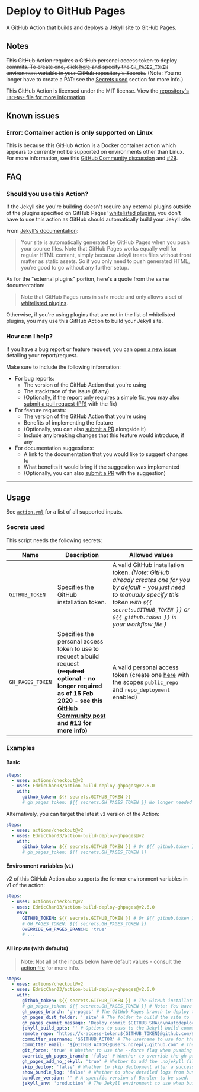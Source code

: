 # Deploy to GitHub Pages

A GitHub Action that builds and deploys a Jekyll site to GitHub Pages.

## Notes

~~This GitHub Action requires a GitHub personal access token to deploy commits. To create one, click [here](https://github.com/settings/tokens/new?scopes=public_repo,repo_deployment&description=Token%20for%20Deploy%20GitHub%20Pages%20GitHub%20Action) and specify the `GH_PAGES_TOKEN` environment variable in your GitHub repository's Secrets.~~ (Note: You no longer have to create a PAT: see the [Secrets used](#secrets-used) section for more info.)

This GitHub Action is licensed under the MIT license. View the [repository's `LICENSE` file for more information](https://github.com/EdricChan03/action-build-deploy-ghpages/blob/main/LICENSE).

## Known issues

### Error: Container action is only supported on Linux

This is because this GitHub Action is a Docker container action which appears to currently not be supported on environments
other than Linux. For more information, see this
[GitHub Community discussion](https://github.com/orgs/community/discussions/25777#discussioncomment-3249229) and [#29](https://github.com/EdricChan03/action-build-deploy-ghpages/issues/29).

## FAQ

### Should you use this Action?

If the Jekyll site you're building doesn't require any external plugins outside of the plugins specified on GitHub Pages' [whitelisted plugins](https://help.github.com/articles/configuring-jekyll-plugins/#default-plugins), you don't have to use this action as GitHub should automatically build your Jekyll site.

From [Jekyll's documentation](https://jekyllrb.com/docs/github-pages/):

> Your site is automatically generated by GitHub Pages when you push your source files. Note that GitHub Pages works equally well for regular HTML content, simply because Jekyll treats files without front matter as static assets. So if you only need to push generated HTML, you’re good to go without any further setup.

As for the "external plugins" portion, here's a quote from the same documentation:

> Note that GitHub Pages runs in `safe` mode and only allows a set of [whitelisted plugins](https://help.github.com/articles/configuring-jekyll-plugins/#default-plugins).

Otherwise, if you're using plugins that are not in the list of whitelisted plugins, you may use this GitHub Action to build your Jekyll site.

### How can I help?

If you have a bug report or feature request, you can [open a new issue](https://github.com/EdricChan03/action-build-deploy-ghpages/issues/new) detailing your report/request.

Make sure to include the following information:

- For bug reports:
  - The version of the GitHub Action that you're using
  - The stacktrace of the issue (if any)
  - (Optionally, if the report only requires a simple fix, you may also [submit a pull request (PR)](https://github.com/EdricChan03/action-build-deploy-ghpages/compare) with the fix)
- For feature requests:
  - The version of the GitHub Action that you're using
  - Benefits of implementing the feature
  - (Optionally, you can also [submit a PR](https://github.com/EdricChan03/action-build-deploy-ghpages/compare) alongside it)
  - Include any breaking changes that this feature would introduce, if any
- For documentation suggestions:
  - A link to the documentation that you would like to suggest changes to
  - What benefits it would bring if the suggestion was implemented
  - (Optionally, you can also [submit a PR](https://github.com/EdricChan03/action-build-deploy-ghpages/compare) with the suggestion)

---

## Usage

See [`action.yml`](./action.yml) for a list of all supported inputs.

### Secrets used

This script needs the following secrets:

Name | Description | Allowed values
---|---|---
 `GITHUB_TOKEN` | Specifies the GitHub installation token. | A valid GitHub installation token. _(Note: GitHub already creates one for you by default - you just need to manually specify this token with `${{ secrets.GITHUB_TOKEN }}` or `${{ github.token }}` in your workflow file.)_
 `GH_PAGES_TOKEN` | Specifies the personal access token to use to request a build request **(~~required~~ optional - no longer required as of 15 Feb 2020 - see this [GitHub Community post](https://github.community/t5/GitHub-Actions/Github-action-not-triggering-gh-pages-upon-push/m-p/46519/highlight/true#M6551) and [#13](https://github.com/EdricChan03/action-build-deploy-ghpages/issues/13) for more info)** | A valid personal access token (create one [here](https://github.com/settings/tokens/new?scopes=public_repo,repo_deployment&description=Token%20for%20Deploy%20GitHub%20Pages%20GitHub%20Action) with the scopes `public_repo` and `repo_deployment` enabled)

### Examples

#### Basic

```yml
steps:
  - uses: actions/checkout@v2
  - uses: EdricChan03/action-build-deploy-ghpages@v2.6.0
    with:
      github_token: ${{ secrets.GITHUB_TOKEN }}
      # gh_pages_token: ${{ secrets.GH_PAGES_TOKEN }} No longer needed - see https://github.community/t5/GitHub-Actions/Github-action-not-triggering-gh-pages-upon-push/m-p/46519/highlight/true#M6551 for more info
```

Alternatively, you can target the latest `v2` version of the Action:

```yml
steps:
  - uses: actions/checkout@v2
  - uses: EdricChan03/action-build-deploy-ghpages@v2
    with:
      github_token: ${{ secrets.GITHUB_TOKEN }} # Or ${{ github.token }}
      # gh_pages_token: ${{ secrets.GH_PAGES_TOKEN }}
```

#### Environment variables (`v1`)

v2 of this GitHub Action also supports the former environment variables in v1 of the action:

```yml
steps:
  - uses: actions/checkout@v2
  - uses: EdricChan03/action-build-deploy-ghpages@v2.6.0
    env:
      GITHUB_TOKEN: ${{ secrets.GITHUB_TOKEN }} # Or ${{ github.token }}
      # GH_PAGES_TOKEN: ${{ secrets.GH_PAGES_TOKEN }}
      OVERRIDE_GH_PAGES_BRANCH: 'true'
      # ...
```

#### All inputs (with defaults)

> Note: Not all of the inputs below have default values - consult the [action file](./action.yml) for more info.

```yml
steps:
  - uses: actions/checkout@v2
  - uses: EdricChan03/action-build-deploy-ghpages@v2.6.0
    with:
      github_token: ${{ secrets.GITHUB_TOKEN }} # The GitHub installation token. Note: You can also use ${{ github.token }}
      # gh_pages_token: ${{ secrets.GH_PAGES_TOKEN }} # Note: You have to create this yourself - see the "Secrets used" section above for more info (This input does not have a default value - you have to supply this yourself) (As of 15 Feb 2020, this is no longer needed - see https://github.community/t5/GitHub-Actions/Github-action-not-triggering-gh-pages-upon-push/m-p/46519/highlight/true#M6551)
      gh_pages_branch: 'gh-pages' # The GitHub Pages branch to deploy the site to
      gh_pages_dist_folder: '_site' # The folder to build the site to
      gh_pages_commit_message: 'Deploy commit $GITHUB_SHA\n\nAutodeployed using $GITHUB_ACTION in $GITHUB_WORKFLOW' # The commit message to use when deploying the site
      jekyll_build_opts: '' # Options to pass to the Jekyll build command.
      remote_repo: 'https://x-access-token:${GITHUB_TOKEN}@github.com/${GITHUB_REPOSITORY}.git' # The repository to deploy the site to
      committer_username: '$GITHUB_ACTOR' # The username to use for the committer of the commit
      committer_email: '${GITHUB_ACTOR}@users.noreply.github.com' # The email to use for the committer of the commit
      git_force: 'true' # Whether to use the --force flag when pushing the commit
      override_gh_pages_branch: 'false' # Whether to override the gh-pages branch on push
      gh_pages_add_no_jekyll: 'true' # Whether to add the .nojekyll file to the deployed site
      skip_deploy: 'false' # Whether to skip deployment after a successful build.
      show_bundle_log: 'false' # Whether to show detailed logs from bundle install command. Useful for debugging broken builds.
      bundler_version: '' # A specific version of Bundler to be used.
      jekyll_env: 'production' # The Jekyll environment to use when building the site. (See https://jekyllrb.com/docs/configuration/environments/)
```
